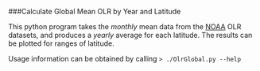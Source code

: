 ###Calculate Global Mean OLR by Year and Latitude


This python program takes the *monthly* mean data from the [NOAA](http://www.esrl.noaa.gov/psd/data/gridded/data.interp_OLR.html) OLR datasets, and produces a *yearly* average for each latitude. The results can be plotted for ranges of latitude.

Usage information can be obtained by calling `> ./OlrGlobal.py --help`
